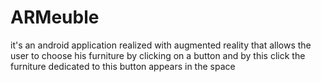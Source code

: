 # ARMeuble
it's an android application realized with augmented reality that allows the user to choose his furniture by clicking on a button and by this click the furniture dedicated to this button appears in the space 
